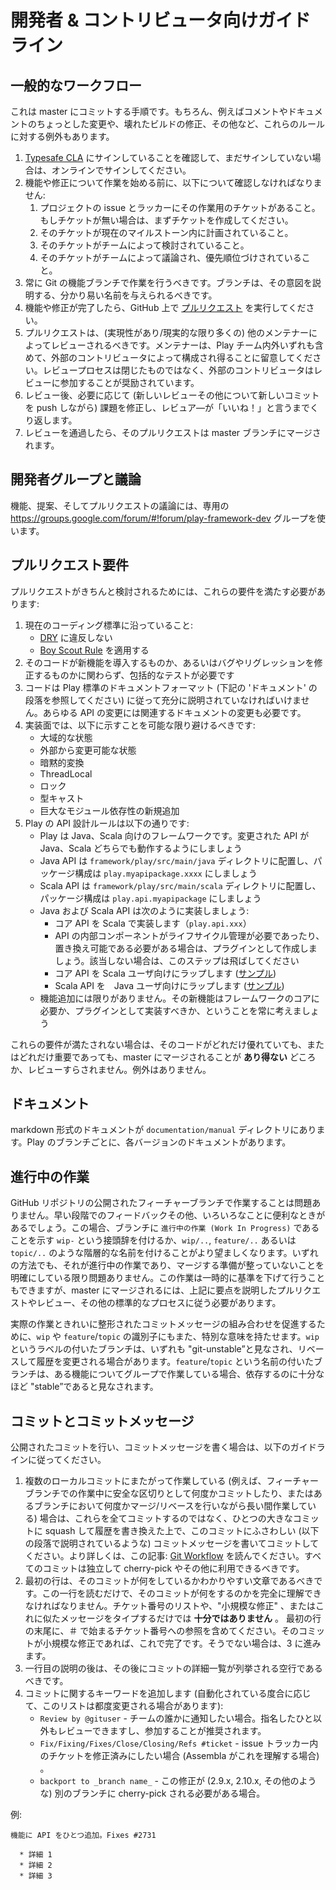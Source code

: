 <!-- translated -->
<!--
# Developer & Contributor Guidelines
-->
# 開発者 & コントリビュータ向けガイドライン

<!--
## General Workflow
-->
## 一般的なワークフロー

<!--
This is the process for committing code into master. There are of course exceptions to these rules, for example minor changes to comments and documentation, fixing a broken build etc.
-->
これは master にコミットする手順です。もちろん、例えばコメントやドキュメントのちょっとした変更や、壊れたビルドの修正、その他など、これらのルールに対する例外もあります。

<!--
1. Make sure you have signed the [Typesafe CLA](http://www.typesafe.com/contribute/cla), if not, sign it online.
2. Before starting to work on a feature or a fix, you have to make sure that:
    1. There is a ticket for your work in the project's issue tracker. If not, create it first.
    2. The ticket has been scheduled for the current milestone.
    3. The ticket is estimated by the team.
    4. The ticket have been discussed and prioritized by the team.
3. You should always perform your work in a Git feature branch. The branch should be given a descriptive name that explains its intent.
4. When the feature or fix is completed you should open a [Pull Request](https://help.github.com/articles/using-pull-requests) on GitHub.
5. The Pull Request should be reviewed by other maintainers (as many as feasible/practical). Note that the maintainers can consist of outside contributors, both within and outside the Play team. Outside contributors are encouraged to participate in the review process, it is not a closed process.
6. After the review you should fix the issues as needed (pushing a new commit for new review etc.), iterating until the reviewers give their thumbs up.
7. Once the code has passed review the Pull Request can be merged into the master branch.
-->
1. [Typesafe CLA](http://www.typesafe.com/contribute/cla) にサインしていることを確認して、まだサインしていない場合は、オンラインでサインしてください。
2. 機能や修正について作業を始める前に、以下について確認しなければなりません:
    1. プロジェクトの issue とラッカーにその作業用のチケットがあること。もしチケットが無い場合は、まずチケットを作成してください。
    2. そのチケットが現在のマイルストーン内に計画されていること。
    3. そのチケットがチームによって検討されていること。
    4. そのチケットがチームによって議論され、優先順位づけされていること。
3. 常に Git の機能ブランチで作業を行うべきです。ブランチは、その意図を説明する、分かり易い名前を与えられるべきです。
4. 機能や修正が完了したら、GitHub 上で [プルリクエスト](https://help.github.com/articles/using-pull-requests) を実行してください。
5. プルリクエストは、(実現性があり/現実的な限り多くの) 他のメンテナーによってレビューされるべきです。メンテナーは、Play チーム内外いずれも含めて、外部のコントリビュータによって構成され得ることに留意してください。レビュープロセスは閉じたものではなく、外部のコントリビュータはレビューに参加することが奨励されています。
6. レビュー後、必要に応じて (新しいレビューその他について新しいコミットを push しながら) 課題を修正し、レビュア―が「いいね！」と言うまでくり返します。
7. レビューを通過したら、そのプルリクエストは master ブランチにマージされます。

<!--
## Developer group & discussions
-->
## 開発者グループと議論

<!--
To discuss features, proposal and pull-requests, use the dedicated group at https://groups.google.com/forum/#!forum/play-framework-dev.
-->
機能、提案、そしてプルリクエストの議論には、専用の https://groups.google.com/forum/#!forum/play-framework-dev グループを使います。

<!--
## Pull Request Requirements
-->
## プルリクエスト要件

<!--
For a Pull Request to be considered at all it has to meet these requirements:
-->
プルリクエストがきちんと検討されるためには、これらの要件を満たす必要があります:

<!--
1. Live up to the current code standard:
   - Not violate [DRY](http://programmer.97things.oreilly.com/wiki/index.php/Don%27t_Repeat_Yourself).
   - [Boy Scout Rule](http://programmer.97things.oreilly.com/wiki/index.php/The_Boy_Scout_Rule) needs to have been applied.
2. Regardless if the code introduces new features or fixes bugs or regressions, it must have comprehensive tests.
3. The code must be well documented in the Play standard documentation format (see the ‘Documentation’ section below). Each API change must have the corresponding documentation change.
4. Implementation-wise, the following things should be avoided as much as possible:
   * Global state
   * Public mutable state
   * Implicit conversions
   * ThreadLocal
   * Locks
   * Casting
   * Introducing new, heavy external dependencies
5. The Play API design rules are the following:
   * Play is a Java and Scala framework, make sure your changes are working for both API-s
   * Java APIs should go to ```framework/play/src/main/java```, package structure is ```play.myapipackage.xxxx```
   * Scala APIs should go to ```framework/play/src/main/scala```, where the package structure is ```play.api.myapipackage```
   * Java and Scala APIs should be implemented the following way:
     * implement the core API in scala (```play.api.xxx```)
     * if your component requires life cycle management or needs to be swappable, create a plugin, otherwise skip this step
     * wrap core API for scala users ([example]  (https://github.com/playframework/Play20/blob/master/framework/src/play/src/main/scala/play/api/cache/Cache.scala#L69))
     * wrap scala API for java users ([example](https://github.com/playframework/Play20/blob/master/framework/src/play/src/main/java/play/cache/Cache.java))
   * Features are forever, always think about whether a new feature really belongs to the core framework or it should be implemented as a plugin
 -->
1. 現在のコーディング標準に沿っていること:
   - [DRY](http://programmer.97things.oreilly.com/wiki/index.php/Don%27t_Repeat_Yourself) に違反しない
   - [Boy Scout Rule](http://programmer.97things.oreilly.com/wiki/index.php/The_Boy_Scout_Rule) を適用する
2. そのコードが新機能を導入するものか、あるいはバグやリグレッションを修正するものかに関わらず、包括的なテストが必要です
3. コードは Play 標準のドキュメントフォーマット (下記の 'ドキュメント' の段落を参照してください) に従って充分に説明されていなければいけません。あらゆる API の変更には関連するドキュメントの変更も必要です。
4. 実装面では、以下に示すことを可能な限り避けるべきです:
     * 大域的な状態
     * 外部から変更可能な状態
     * 暗黙的変換
     * ThreadLocal
     * ロック
     * 型キャスト
     * 巨大なモジュール依存性の新規追加
5. Play の API 設計ルールは以下の通りです:
   * Play は Java、Scala 向けのフレームワークです。変更された API が Java、Scala どちらでも動作するようにしましょう
   * Java API は ```framework/play/src/main/java``` ディレクトリに配置し、パッケージ構成は ```play.myapipackage.xxxx``` にしましょう
   * Scala API は ```framework/play/src/main/scala``` ディレクトリに配置し、パッケージ構成は ```play.api.myapipackage``` にしましょう
   * Java および Scala API は次のように実装しましょう:
     * コア API を Scala で実装します（```play.api.xxx```）
     * API の内部コンポーネントがライフサイクル管理が必要であったり、置き換え可能である必要がある場合は、プラグインとして作成しましょう。該当しない場合は、このステップは飛ばしてください
     * コア API を Scala ユーザ向けにラップします ([サンプル](https://github.com/playframework/Play20/blob/master/framework/src/play/src/main/scala/play/api/cache/Cache.scala#L69))
     * Scala API を　Java ユーザ向けにラップします ([サンプル](https://github.com/playframework/Play20/blob/master/framework/src/play/src/main/java/play/cache/Cache.java))
   * 機能追加には限りがありません。その新機能はフレームワークのコアに必要か、プラグインとして実装すべきか、ということを常に考えましょう

<!--
If these requirements are not met then the code should **not** be merged into master, or even reviewed - regardless of how good or important it is. No exceptions.
-->
これらの要件が満たされない場合は、そのコードがどれだけ優れていても、またはどれだけ重要であっても、master にマージされることが **あり得ない** どころか、レビューすらされません。例外はありません。

<!--
## Documentation
-->
## ドキュメント

<!--
The documentation live as markdown pages into the `documentation/manual` directory. Each Play branch has it own documentation version.
-->
markdown 形式のドキュメントが `documentation/manual` ディレクトリにあります。Play のブランチごとに、各バージョンのドキュメントがあります。

<!--
## Work In Progress
-->
## 進行中の作業

<!--
It is ok to work on a public feature branch in the GitHub repository. Something that can sometimes be useful for early feedback etc. If so then it is preferable to name the branch accordingly. This can be done by either prefix the name with ``wip-`` as in ‘Work In Progress’, or use hierarchical names like ``wip/..``, ``feature/..`` or ``topic/..``. Either way is fine as long as it is clear that it is work in progress and not ready for merge. This work can temporarily have a lower standard. However, to be merged into master it will have to go through the regular process outlined above, with Pull Request, review etc..
-->
GitHub リポジトリの公開されたフィーチャーブランチで作業することは問題ありません。早い段階でのフィードバックその他、いろいろなことに便利なときがあるでしょう。この場合、ブランチに `進行中の作業 (Work In Progress)` であることを示す ``wip-`` という接頭辞を付けるか、``wip/..``, ``feature/..`` あるいは ``topic/..`` のような階層的な名前を付けることがより望ましくなります。いずれの方法でも、それが進行中の作業であり、マージする準備が整っていないことを明確にしている限り問題ありません。この作業は一時的に基準を下げて行うこともできますが、master にマージされるには、上記に要点を説明したプルリクエストやレビュー、その他の標準的なプロセスに従う必要があります。

<!--
Also, to facilitate both well-formed commits and working together, the ``wip`` and ``feature``/``topic`` identifiers also have special meaning.   Any branch labelled with ``wip`` is considered “git-unstable” and may be rebased and have its history rewritten.   Any branch with ``feature``/``topic`` in the name is considered “stable” enough for others to depend on when a group is working on a feature.
-->
実際の作業ときれいに整形されたコミットメッセージの組み合わせを促進するために、``wip`` や ``feature``/``topic`` の識別子にもまた、特別な意味を持たせます。``wip`` というラベルの付いたブランチは、いずれも "git-unstable”と見なされ、リベースして履歴を変更される場合があります。``feature``/``topic`` という名前の付いたブランチは、ある機能についてグループで作業している場合、依存するのに十分なほど "stable”であると見なされます。

<!--
## Creating Commits And Writing Commit Messages
-->
## コミットとコミットメッセージ

<!--
Follow these guidelines when creating public commits and writing commit messages.
-->
公開されたコミットを行い、コミットメッセージを書く場合は、以下のガイドラインに従ってください。

<!--
1. If your work spans multiple local commits (for example; if you do safe point commits while working in a feature branch or work in a branch for long time doing merges/rebases etc.) then please do not commit it all but rewrite the history by squashing the commits into a single big commit which you write a good commit message for (like discussed in the following sections). For more info read this article: [Git Workflow](http://sandofsky.com/blog/git-workflow.html). Every commit should be able to be used in isolation, cherry picked etc.
2. First line should be a descriptive sentence what the commit is doing. It should be possible to fully understand what the commit does by just reading this single line. It is **not ok** to only list the ticket number, type "minor fix" or similar. Include reference to ticket number, prefixed with #, at the end of the first line. If the commit is a small fix, then you are done. If not, go to 3.
3. Following the single line description should be a blank line followed by an enumerated list with the details of the commit.
4. Add keywords for your commit (depending on the degree of automation we reach, the list may change over time):
    * ``Review by @gituser`` - if you want to notify someone on the team. The others can, and are encouraged to participate.
    * ``Fix/Fixing/Fixes/Close/Closing/Refs #ticket`` - if you want to mark the ticket as fixed in the issue tracker (Assembla understands this).
    * ``backport to _branch name_`` - if the fix needs to be cherry-picked to another branch (like 2.9.x, 2.10.x, etc)
  -->
1. 複数のローカルコミットにまたがって作業している (例えば、フィーチャーブランチでの作業中に安全な区切りとして何度かコミットしたり、またはあるブランチにおいて何度かマージ/リベースを行いながら長い間作業している) 場合は、これらを全てコミットするのではなく、ひとつの大きなコミットに squash して履歴を書き換えた上で、このコミットにふさわしい (以下の段落で説明されているような) コミットメッセージを書いてコミットしてください。より詳しくは、この記事: [Git Workflow](http://sandofsky.com/blog/git-workflow.html) を読んでください。すべてのコミットは独立して cherry-pick やその他に利用できるべきです。
2. 最初の行は、そのコミットが何をしているかわかりやすい文章であるべきです。この一行を読むだけで、そのコミットが何をするのかを完全に理解できなければなりません。チケット番号のリストや、"小規模な修正" 、またはこれに似たメッセージをタイプするだけでは **十分ではありません** 。
最初の行の末尾に、＃ で始まるチケット番号への参照を含めてください。そのコミットが小規模な修正であれば、これで完了です。そうでない場合は、3 に進みます。
3. 一行目の説明の後は、その後にコミットの詳細一覧が列挙される空行であるべきです。
4. コミットに関するキーワードを追加します (自動化されている度合に応じて、このリストは都度変更される場合があります):
    * ``Review by @gituser`` - チームの誰かに通知したい場合。指名したひと以外もレビューできますし、参加することが推奨されます。
    * ``Fix/Fixing/Fixes/Close/Closing/Refs #ticket`` - issue トラッカー内のチケットを修正済みにしたい場合 (Assembla がこれを理解する場合) 。
    * ``backport to _branch name_`` - この修正が (2.9.x, 2.10.x, その他のような) 別のブランチに cherry-pick される必要がある場合。

<!--
Example:
-->
例:

<!--
    Adding monadic API to Future. Fixes #2731

      * Details 1
      * Details 2
      * Details 3
-->
    機能に API をひとつ追加。Fixes #2731

      * 詳細 1
      * 詳細 2
      * 詳細 3
